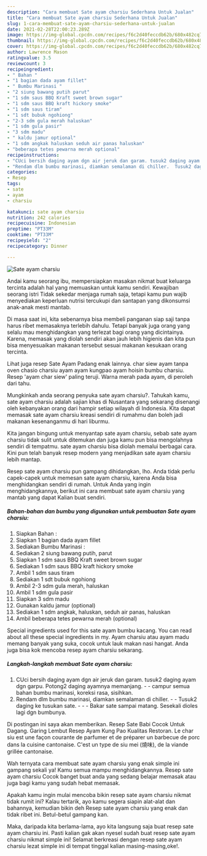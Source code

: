 ```yaml
---
description: "Cara membuat Sate ayam charsiu Sederhana Untuk Jualan"
title: "Cara membuat Sate ayam charsiu Sederhana Untuk Jualan"
slug: 1-cara-membuat-sate-ayam-charsiu-sederhana-untuk-jualan
date: 2021-02-28T22:00:23.289Z
image: https://img-global.cpcdn.com/recipes/f6c2d40feccdb62b/680x482cq70/sate-ayam-charsiu-foto-resep-utama.jpg
thumbnail: https://img-global.cpcdn.com/recipes/f6c2d40feccdb62b/680x482cq70/sate-ayam-charsiu-foto-resep-utama.jpg
cover: https://img-global.cpcdn.com/recipes/f6c2d40feccdb62b/680x482cq70/sate-ayam-charsiu-foto-resep-utama.jpg
author: Lawrence Mason
ratingvalue: 3.5
reviewcount: 3
recipeingredient:
- " Bahan "
- "1 bagian dada ayam fillet"
- " Bumbu Marinasi "
- "2 siung bawang putih parut"
- "1 sdm saus BBQ Kraft sweet brown sugar"
- "1 sdm saus BBQ kraft hickory smoke"
- "1 sdm saus tiram"
- "1 sdt bubuk ngohiong"
- "2-3 sdm gula merah haluskan"
- "1 sdm gula pasir"
- "3 sdm madu"
- " kaldu jamur optional"
- "1 sdm angkak haluskan seduh air panas haluskan"
- "beberapa tetes pewarna merah optional"
recipeinstructions:
- "CUci bersih daging ayam dgn air jeruk dan garam. tusuk2 daging ayam dgn garpu. Potong2 daging ayamnya memanjang.  campur semua bahan bumbu marinasi, koreksi rasa, sisihkan."
- "Rendam dlm bumbu marinasi, diamkan semalaman di chiller.  Tusuk2 daging ke tusukan sate.  - Bakar sate sampai matang. Sesekali dioles lagi dgn bumbunya."
categories:
- Resep
tags:
- sate
- ayam
- charsiu

katakunci: sate ayam charsiu 
nutrition: 242 calories
recipecuisine: Indonesian
preptime: "PT33M"
cooktime: "PT33M"
recipeyield: "2"
recipecategory: Dinner

---
```



![Sate ayam charsiu](https://img-global.cpcdn.com/recipes/f6c2d40feccdb62b/680x482cq70/sate-ayam-charsiu-foto-resep-utama.jpg)

Andai kamu seorang ibu, mempersiapkan masakan nikmat buat keluarga tercinta adalah hal yang memuaskan untuk kamu sendiri. Kewajiban seorang istri Tidak sekedar menjaga rumah saja, tetapi kamu pun wajib menyediakan keperluan nutrisi tercukupi dan santapan yang dikonsumsi anak-anak mesti mantab.

Di masa  saat ini, kita sebenarnya bisa membeli panganan siap saji tanpa harus ribet memasaknya terlebih dahulu. Tetapi banyak juga orang yang selalu mau menghidangkan yang terlezat bagi orang yang dicintainya. Karena, memasak yang diolah sendiri akan jauh lebih higienis dan kita pun bisa menyesuaikan makanan tersebut sesuai makanan kesukaan orang tercinta. 

Lihat juga resep Sate Ayam Padang enak lainnya. char siew ayam tanpa oven chasio charsiu ayam ayam kungpao ayam hoisin bumbu charsiu. Resep &#39;ayam char siew&#39; paling teruji. Warna merah pada ayam, di peroleh dari tahu.

Mungkinkah anda seorang penyuka sate ayam charsiu?. Tahukah kamu, sate ayam charsiu adalah sajian khas di Nusantara yang sekarang disenangi oleh kebanyakan orang dari hampir setiap wilayah di Indonesia. Kita dapat memasak sate ayam charsiu kreasi sendiri di rumahmu dan boleh jadi makanan kesenanganmu di hari liburmu.

Kita jangan bingung untuk menyantap sate ayam charsiu, sebab sate ayam charsiu tidak sulit untuk ditemukan dan juga kamu pun bisa mengolahnya sendiri di tempatmu. sate ayam charsiu bisa diolah memalui berbagai cara. Kini pun telah banyak resep modern yang menjadikan sate ayam charsiu lebih mantap.

Resep sate ayam charsiu pun gampang dihidangkan, lho. Anda tidak perlu capek-capek untuk memesan sate ayam charsiu, karena Anda bisa menghidangkan sendiri di rumah. Untuk Anda yang ingin menghidangkannya, berikut ini cara membuat sate ayam charsiu yang mantab yang dapat Kalian buat sendiri.

<!--inarticleads1-->

##### Bahan-bahan dan bumbu yang digunakan untuk pembuatan Sate ayam charsiu:

1. Siapkan  Bahan :
1. Siapkan 1 bagian dada ayam fillet
1. Sediakan  Bumbu Marinasi :
1. Sediakan 2 siung bawang putih, parut
1. Siapkan 1 sdm saus BBQ Kraft sweet brown sugar
1. Sediakan 1 sdm saus BBQ kraft hickory smoke
1. Ambil 1 sdm saus tiram
1. Sediakan 1 sdt bubuk ngohiong
1. Ambil 2-3 sdm gula merah, haluskan
1. Ambil 1 sdm gula pasir
1. Siapkan 3 sdm madu
1. Gunakan  kaldu jamur (optional)
1. Sediakan 1 sdm angkak, haluskan, seduh air panas, haluskan
1. Ambil beberapa tetes pewarna merah (optional)


Special ingredients used for this sate ayam bumbu kacang. You can read about all these special ingredients in my. Ayam charsiu atau ayam madu memang banyak yang suka, cocok untuk lauk makan nasi hangat. Anda juga bisa kok mencoba resep ayam charsiu sekarang. 

<!--inarticleads2-->

##### Langkah-langkah membuat Sate ayam charsiu:

1. CUci bersih daging ayam dgn air jeruk dan garam. tusuk2 daging ayam dgn garpu. Potong2 daging ayamnya memanjang. -  - campur semua bahan bumbu marinasi, koreksi rasa, sisihkan.
1. Rendam dlm bumbu marinasi, diamkan semalaman di chiller. -  - Tusuk2 daging ke tusukan sate. -  - - Bakar sate sampai matang. Sesekali dioles lagi dgn bumbunya.


Di postingan ini saya akan memberikan. Resep Sate Babi Cocok Untuk Dagang. Garing Lembut Resep Ayam Kung Pao Kualitas Restoran. Le char siu est une façon courante de parfumer et de préparer un barbecue de porc dans la cuisine cantonaise. C&#39;est un type de siu mei (燒味), de la viande grillée cantonaise. 

Wah ternyata cara membuat sate ayam charsiu yang enak simple ini gampang sekali ya! Kamu semua mampu menghidangkannya. Resep sate ayam charsiu Cocok banget buat anda yang sedang belajar memasak atau juga bagi kamu yang sudah hebat memasak.

Apakah kamu ingin mulai mencoba bikin resep sate ayam charsiu nikmat tidak rumit ini? Kalau tertarik, ayo kamu segera siapin alat-alat dan bahannya, kemudian bikin deh Resep sate ayam charsiu yang enak dan tidak ribet ini. Betul-betul gampang kan. 

Maka, daripada kita berlama-lama, ayo kita langsung saja buat resep sate ayam charsiu ini. Pasti kalian gak akan nyesel sudah buat resep sate ayam charsiu nikmat simple ini! Selamat berkreasi dengan resep sate ayam charsiu lezat simple ini di tempat tinggal kalian masing-masing,oke!.


